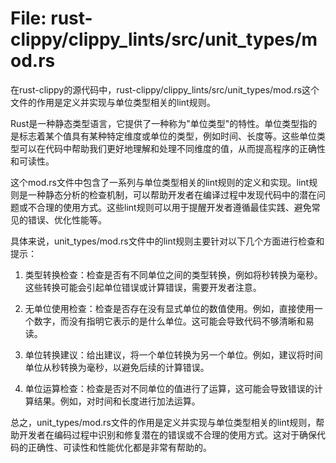 # File: rust-clippy/clippy_lints/src/unit_types/mod.rs

在rust-clippy的源代码中，rust-clippy/clippy_lints/src/unit_types/mod.rs这个文件的作用是定义并实现与单位类型相关的lint规则。

Rust是一种静态类型语言，它提供了一种称为"单位类型"的特性。单位类型指的是标志着某个值具有某种特定维度或单位的类型，例如时间、长度等。这些单位类型可以在代码中帮助我们更好地理解和处理不同维度的值，从而提高程序的正确性和可读性。

这个mod.rs文件中包含了一系列与单位类型相关的lint规则的定义和实现。lint规则是一种静态分析的检查机制，可以帮助开发者在编译过程中发现代码中的潜在问题或不合理的使用方式。这些lint规则可以用于提醒开发者遵循最佳实践、避免常见的错误、优化性能等。

具体来说，unit_types/mod.rs文件中的lint规则主要针对以下几个方面进行检查和提示：

1. 类型转换检查：检查是否有不同单位之间的类型转换，例如将秒转换为毫秒。这些转换可能会引起单位错误或计算错误，需要开发者注意。

2. 无单位使用检查：检查是否存在没有显式单位的数值使用。例如，直接使用一个数字，而没有指明它表示的是什么单位。这可能会导致代码不够清晰和易读。

3. 单位转换建议：给出建议，将一个单位转换为另一个单位。例如，建议将时间单位从秒转换为毫秒，以避免后续的计算错误。

4. 单位运算检查：检查是否对不同单位的值进行了运算，这可能会导致错误的计算结果。例如，对时间和长度进行加法运算。

总之，unit_types/mod.rs文件的作用是定义并实现与单位类型相关的lint规则，帮助开发者在编码过程中识别和修复潜在的错误或不合理的使用方式。这对于确保代码的正确性、可读性和性能优化都是非常有帮助的。

